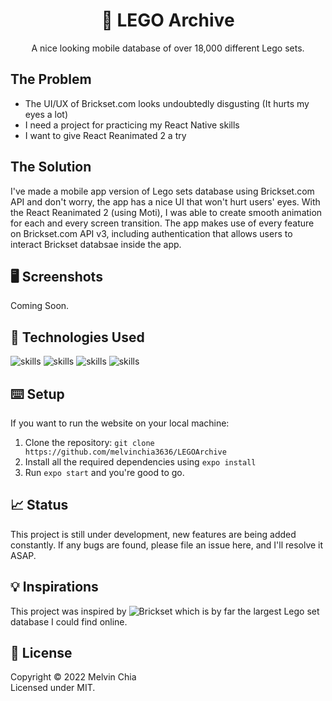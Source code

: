 <h1 align="center">🧩 LEGO Archive</h1>

<p align="center">A nice looking mobile database of over 18,000 different Lego sets.</p>

## The Problem

- The UI/UX of Brickset.com looks undoubtedly disgusting (It hurts my eyes a lot)
- I need a project for practicing my React Native skills
- I want to give React Reanimated 2 a try

## The Solution

I've made a mobile app version of Lego sets database using Brickset.com API and don't worry, the app has a nice UI that won't hurt users' eyes. With the React Reanimated 2 (using Moti), I was able to create smooth animation for each and every screen transition. The app makes use of every feature on Brickset.com API v3, including authentication that allows users to interact Brickset databsae inside the app.

## 🖥 Screenshots

<div>

Coming Soon.
  
</div>

## 🔬 Technologies Used 

  ![skills](https://img.shields.io/badge/-TYPESCRIPT-FF0000?style=for-the-badge&logo=typescript&logoColor=white&color=gray)
  ![skills](https://img.shields.io/badge/-VITE-FF0000?style=for-the-badge&logo=vite&logoColor=white&color=8B5CF6)
  ![skills](https://img.shields.io/badge/-REACT_NATIVE-FF0000?style=for-the-badge&logo=react&logoColor=white&color=38BDF8)
  ![skills](https://img.shields.io/badge/-FIGMA-FF0000?style=for-the-badge&logo=figma&logoColor=white&color=red)

## ⌨️ Setup

If you want to run the website on your local machine:
1. Clone the repository: `git clone https://github.com/melvinchia3636/LEGOArchive`
2. Install all the required dependencies using `expo install`
4. Run `expo start` and you're good to go.

## 📈 Status

This project is still under development, new features are being added constantly. If any bugs are found, please file an issue here, and I'll resolve it ASAP.

## 💡 Inspirations 

This project was inspired by ![Brickset](https://brickset.com) which is by far the largest Lego set database I could find online.
 
## 📄 License

Copyright © 2022 Melvin Chia<br/>
Licensed under MIT.
